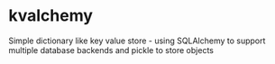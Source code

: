 # kvalchemy

Simple dictionary like key value store - using SQLAlchemy to support multiple
database backends and pickle to store objects
